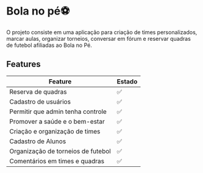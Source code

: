 # Bola no pé⚽

O projeto consiste em uma aplicação para criação de times personalizados, marcar aulas, organizar torneios, conversar em fórum e reservar quadras de futebol afiliadas ao Bola no Pé.

## Features

| Feature                            | Estado |
| ---------------------------------- | ------ |
| Reserva de quadras                 | ✅     |
| Cadastro de usuários               | ✅     |
| Permitir que admin tenha controle  | ✅     |
| Promover a saúde e o bem-estar     | ✅     |
| Criação e organização de times     | ✅     |
| Cadastro de Alunos                 | ✅     |
| Organização de torneios de futebol | ✅     |
| Comentários em times e quadras     | ✅     |
